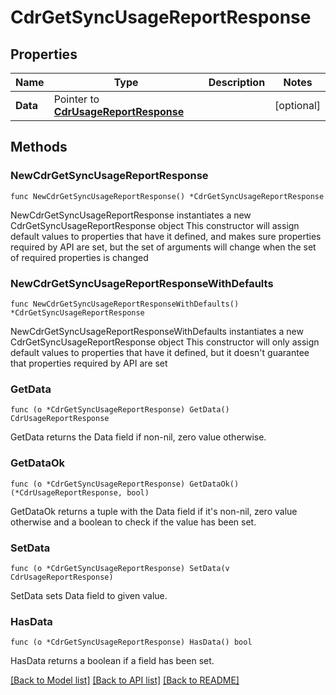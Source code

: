 # CdrGetSyncUsageReportResponse

## Properties

Name | Type | Description | Notes
------------ | ------------- | ------------- | -------------
**Data** | Pointer to [**CdrUsageReportResponse**](CdrUsageReportResponse.md) |  | [optional] 

## Methods

### NewCdrGetSyncUsageReportResponse

`func NewCdrGetSyncUsageReportResponse() *CdrGetSyncUsageReportResponse`

NewCdrGetSyncUsageReportResponse instantiates a new CdrGetSyncUsageReportResponse object
This constructor will assign default values to properties that have it defined,
and makes sure properties required by API are set, but the set of arguments
will change when the set of required properties is changed

### NewCdrGetSyncUsageReportResponseWithDefaults

`func NewCdrGetSyncUsageReportResponseWithDefaults() *CdrGetSyncUsageReportResponse`

NewCdrGetSyncUsageReportResponseWithDefaults instantiates a new CdrGetSyncUsageReportResponse object
This constructor will only assign default values to properties that have it defined,
but it doesn't guarantee that properties required by API are set

### GetData

`func (o *CdrGetSyncUsageReportResponse) GetData() CdrUsageReportResponse`

GetData returns the Data field if non-nil, zero value otherwise.

### GetDataOk

`func (o *CdrGetSyncUsageReportResponse) GetDataOk() (*CdrUsageReportResponse, bool)`

GetDataOk returns a tuple with the Data field if it's non-nil, zero value otherwise
and a boolean to check if the value has been set.

### SetData

`func (o *CdrGetSyncUsageReportResponse) SetData(v CdrUsageReportResponse)`

SetData sets Data field to given value.

### HasData

`func (o *CdrGetSyncUsageReportResponse) HasData() bool`

HasData returns a boolean if a field has been set.


[[Back to Model list]](../README.md#documentation-for-models) [[Back to API list]](../README.md#documentation-for-api-endpoints) [[Back to README]](../README.md)


